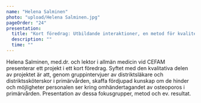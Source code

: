 ```yaml
---
name: "Helena Salminen"
photo: "upload/Helena Salminen.jpg"
pageOrder: "24"
presentation:
  title: "Kort föredrag: Utbildande interaktioner, en metod för kvalitetsutveckling inom primärvården. "
  description: ""
  time: ""
---
```

Helena Salminen, med.dr. och lektor i allmän medicin vid CEFAM presenterar ett projekt i ett kort föredrag. Syftet med den kvalitativa delen av projektet är att, genom gruppintervjuer av distriktsläkare och distriktssköterskor i primärvården, skaffa fördjupad kunskap om de hinder och möjligheter personalen ser kring omhändertagandet av osteoporos i primärvården. Presentation av dessa fokusgrupper, metod och ev. resultat. 

